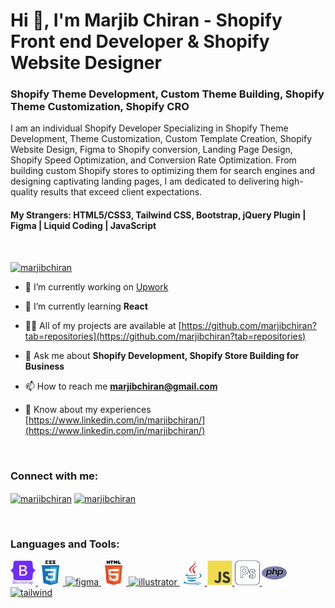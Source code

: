 <h1 align="left">Hi 👋, I'm Marjib Chiran - Shopify Front end Developer & Shopify Website Designer</h1>
<h3 align="left">Shopify Theme Development, Custom Theme Building, Shopify Theme Customization, Shopify CRO</h3>
<p align="left">I am an individual Shopify Developer Specializing in Shopify Theme Development, Theme Customization, Custom Template Creation, Shopify Website Design, Figma to Shopify conversion, Landing Page Design, Shopify Speed Optimization, and Conversion Rate Optimization. From building custom Shopify stores to optimizing them for search engines and designing captivating landing pages, I am dedicated to delivering high-quality results that exceed client expectations.</p><be>
<h4 align="left">My Strangers: HTML5/CSS3, Tailwind CSS, Bootstrap, jQuery Plugin | Figma | Liquid Coding | JavaScript</h4><br>

<p align="left"> <a href="https://twitter.com/marjibchiran" target="blank"><img src="https://img.shields.io/twitter/follow/marjibchiran?logo=twitter&style=for-the-badge" alt="marjibchiran" /></a> </p>

- 🔭 I’m currently working on [Upwork](https://www.upwork.com/freelancers/~018ff158bf31524e54)

- 🌱 I’m currently learning **React**

- 👨‍💻 All of my projects are available at [https://github.com/marjibchiran?tab=repositories](https://github.com/marjibchiran?tab=repositories)

- 💬 Ask me about **Shopify Development, Shopify Store Building for Business**

- 📫 How to reach me **marjibchiran@gmail.com**

- 📄 Know about my experiences [https://www.linkedin.com/in/marjibchiran/](https://www.linkedin.com/in/marjibchiran/)

<br><h3 align="left">Connect with me:</h3>
<p align="left">
<a href="https://twitter.com/marjibchiran" target="blank"><img align="center" src="https://raw.githubusercontent.com/rahuldkjain/github-profile-readme-generator/master/src/images/icons/Social/twitter.svg" alt="marjibchiran" height="30" width="40" /></a>
<a href="https://linkedin.com/in/marjibchiran" target="blank"><img align="center" src="https://raw.githubusercontent.com/rahuldkjain/github-profile-readme-generator/master/src/images/icons/Social/linked-in-alt.svg" alt="marjibchiran" height="30" width="40" /></a>
</p>
<br>
<h3 align="left">Languages and Tools:</h3>
<p align="left"> <a href="https://getbootstrap.com" target="_blank" rel="noreferrer"> <img src="https://raw.githubusercontent.com/devicons/devicon/master/icons/bootstrap/bootstrap-plain-wordmark.svg" alt="bootstrap" width="40" height="40"/> </a> <a href="https://www.w3schools.com/css/" target="_blank" rel="noreferrer"> <img src="https://raw.githubusercontent.com/devicons/devicon/master/icons/css3/css3-original-wordmark.svg" alt="css3" width="40" height="40"/> </a> <a href="https://www.figma.com/" target="_blank" rel="noreferrer"> <img src="https://www.vectorlogo.zone/logos/figma/figma-icon.svg" alt="figma" width="40" height="40"/> </a> <a href="https://www.w3.org/html/" target="_blank" rel="noreferrer"> <img src="https://raw.githubusercontent.com/devicons/devicon/master/icons/html5/html5-original-wordmark.svg" alt="html5" width="40" height="40"/> </a> <a href="https://www.adobe.com/in/products/illustrator.html" target="_blank" rel="noreferrer"> <img src="https://www.vectorlogo.zone/logos/adobe_illustrator/adobe_illustrator-icon.svg" alt="illustrator" width="40" height="40"/> </a> <a href="https://www.java.com" target="_blank" rel="noreferrer"> <img src="https://raw.githubusercontent.com/devicons/devicon/master/icons/java/java-original.svg" alt="java" width="40" height="40"/> </a> <a href="https://developer.mozilla.org/en-US/docs/Web/JavaScript" target="_blank" rel="noreferrer"> <img src="https://raw.githubusercontent.com/devicons/devicon/master/icons/javascript/javascript-original.svg" alt="javascript" width="40" height="40"/> </a> <a href="https://www.photoshop.com/en" target="_blank" rel="noreferrer"> <img src="https://raw.githubusercontent.com/devicons/devicon/master/icons/photoshop/photoshop-line.svg" alt="photoshop" width="40" height="40"/> </a> <a href="https://www.php.net" target="_blank" rel="noreferrer"> <img src="https://raw.githubusercontent.com/devicons/devicon/master/icons/php/php-original.svg" alt="php" width="40" height="40"/> </a> <a href="https://tailwindcss.com/" target="_blank" rel="noreferrer"> <img src="https://www.vectorlogo.zone/logos/tailwindcss/tailwindcss-icon.svg" alt="tailwind" width="40" height="40"/> </a> </p><br><br>
